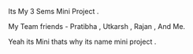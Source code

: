 Its My 3 Sems Mini Project .

My Team friends - Pratibha , Utkarsh , Rajan , And Me.

Yeah its Mini thats why its name mini project .

